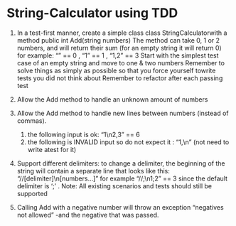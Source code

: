 # String-Calculator using TDD 

 1) In a test-first manner, create a simple class class StringCalculatorwith a method public int Add(string numbers)
 The method can take 0, 1 or 2 numbers, and will return their sum (for an empty string it will return 0)
 for example:  “” == 0 , “1” == 1 , “1,2” == 3
  Start with the simplest test case of an empty string and move to one & two numbers
 Remember to solve things as simply as possible so that you force yourself towrite tests you did not think about
 Remember to refactor after each passing test

2) Allow the Add method to handle an unknown amount of numbers

3) Allow the Add method to handle new lines between numbers (instead of commas).
      1. the following input is ok: “1\n2,3” == 6
      2. the following is INVALID input so do not expect it : “1,\n” (not need to write atest for it)

4) Support different delimiters: to change a delimiter, the beginning of the string will contain a separate line that looks like this: 
“//[delimiter]\n[numbers…]”
for example
“//;\n1;2” == 3
since the default delimiter is ‘;’ .
Note: All existing scenarios and tests should still be supported

5) Calling Add with a negative number will throw an exception “negatives not allowed” -and the negative that was passed. 
